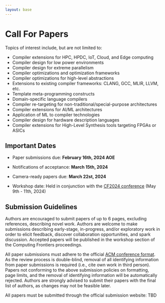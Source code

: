 ```yaml
---
layout: base
---
```


# Call For Papers

Topics of interest include, but are not limited to:

* Compiler extensions for HPC, HPDC, IoT, Cloud, and Edge computing
* Compiler design for low power environments
* Compiler design for extreme parallelism
* Compiler optimizations and optimization frameworks
* Compiler optimizations for high-level abstractions
* Extensions to existing compiler frameworks: CLANG, GCC, MLIR, LLVM, etc.
* Template meta-programming constructs
* Domain-specific language compilers
* Compiler re-targeting for non-traditional/special-purpose architectures
* Compiler extensions for AI/ML architectures
* Application of ML to compiler technologies
* Compiler design for hardware description languages
* Compiler extensions for High-Level Synthesis tools targeting FPGAs or ASICs


## Important Dates

* Paper submissions due: **February 16th, 2024 AOE**
* Notifications of acceptance: **March 15th, 2024**
* Camera-ready papers due: **March 22st, 2024**

* Workshop date: Held in conjunction with the [CF2024 conference](https://www.computingfrontiers.org/2024/) (May 9th - 11th, 2024)


## Submission Guidelines

Authors are encouraged to submit papers of up to 6 pages, excluding references,
describing novel work. Authors are welcome to make submissions describing
early-stage, in-progress, and/or exploratory work in order to elicit feedback,
discover collaboration opportunities, and spark discussion. Accepted papers will
be published in the workshop section of the Computing Frontiers proceedings.

All paper submissions must adhere to the official 
[ACM conference format](http://www.acm.org/publications/article-templates/proceedings-template.html). 
As the review process is double-blind, removal of all identifying information
from paper submissions is required (i.e., cite own work in third person). Papers
not conforming to the above submission policies on formatting, page limits, and
the removal of identifying information will be automatically rejected. Authors
are strongly advised to submit their papers with the final list of authors, as
changes may not be feasible later.

All papers must be submitted through the official submission website: 
TBD
<!-- [Easychair](https://easychair.org/conferences/?conf=cfw24) -->
